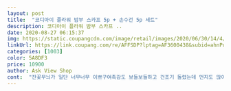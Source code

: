 ```yaml
---
layout: post 
title:  "코디아이 플라워 밤부 스카프 5p + 손수건 5p 세트" 
description: 코디아이 플라워 밤부 스카프 ..
date: 2020-08-27 06:15:37 
img: https://static.coupangcdn.com/image/retail/images/2020/06/30/14/4/afd53516-edfd-4de9-8bcf-821765ece7c6.jpg 
linkUrl: https://link.coupang.com/re/AFFSDP?lptag=AF3600438&subid=ahnPublicAsk&pageKey=1763003202&itemId=3002508706&vendorItemId=70990744056&traceid=V0-113-9f89dd78f33d2049 
categories: [1003] 
color: 5A8DF3 
price: 10900 
author: Ask View Shop 
cont:  "잔꽃무늬가 일단 너무너무 이쁘구여촉감도 보들보들하고 건조기 돌렸는데 먼지도 많이 안나고 좋은거같아요<br/>" 
---
```

